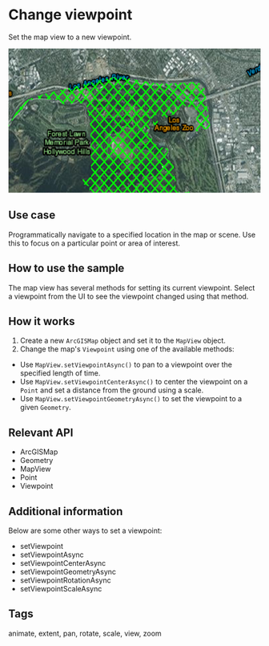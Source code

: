 # Change viewpoint

Set the map view to a new viewpoint.

![Image of change viewpoint](change-viewpoint.png)

## Use case

Programmatically navigate to a specified location in the map or scene. Use this to focus on a particular point or area of interest.

## How to use the sample

The map view has several methods for setting its current viewpoint. Select a viewpoint from the UI to see the viewpoint changed using that method.

## How it works

1. Create a new `ArcGISMap` object and set it to the `MapView` object.
2. Change the map's `Viewpoint` using one of the available methods:
  * Use `MapView.setViewpointAsync()` to pan to a viewpoint over the specified length of time.
  * Use `MapView.setViewpointCenterAsync()` to center the viewpoint on a `Point` and set a distance from the ground using a scale.
  * Use `MapView.setViewpointGeometryAsync()` to set the viewpoint to a given `Geometry`.

  ## Relevant API

  * ArcGISMap
  * Geometry
  * MapView
  * Point
  * Viewpoint

  ## Additional information

  Below are some other ways to set a viewpoint:

  * setViewpoint
  * setViewpointAsync
  * setViewpointCenterAsync
  * setViewpointGeometryAsync
  * setViewpointRotationAsync
  * setViewpointScaleAsync

  ## Tags

  animate, extent, pan, rotate, scale, view, zoom
